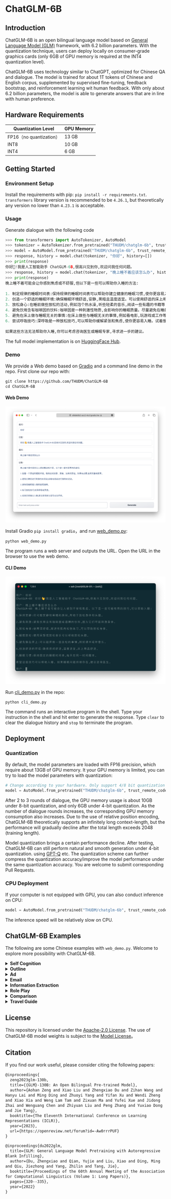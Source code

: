 # ChatGLM-6B

## Introduction

ChatGLM-6B is an open bilingual language model based on [General Language Model (GLM)](https://github.com/THUDM/GLM) framework, with 6.2 billion parameters. With the quantization technique, users can deploy locally on consumer-grade graphics cards (only 6GB of GPU memory is required at the INT4 quantization level). 

ChatGLM-6B uses technology similar to ChatGPT, optimized for Chinese QA and dialogue. The model is trained for about 1T tokens of Chinese and English corpus, supplemented by supervised fine-tuning, feedback bootstrap, and reinforcement learning wit human feedback. With only about 6.2 billion parameters, the model is able to generate answers that are in line with human preference.

## Hardware Requirements

| **Quantization Level** | **GPU Memory** |
|------------------------|----------------|
| FP16（no quantization）  | 13 GB          |
| INT8                   | 10 GB          |
| INT4                   | 6 GB           |

## Getting Started

### Environment Setup
Install the requirements with pip: `pip install -r requirements.txt`. `transformers` library version is recommended to be `4.26.1`, but theoretically any version no lower than `4.23.1` is acceptable.

### Usage
Generate dialogue with the following code
```python
>>> from transformers import AutoTokenizer, AutoModel
>>> tokenizer = AutoTokenizer.from_pretrained("THUDM/chatglm-6b", trust_remote_code=True)
>>> model = AutoModel.from_pretrained("THUDM/chatglm-6b", trust_remote_code=True).half().cuda()
>>> response, history = model.chat(tokenizer, "你好", history=[])
>>> print(response)
你好👋!我是人工智能助手 ChatGLM-6B,很高兴见到你,欢迎问我任何问题。
>>> response, history = model.chat(tokenizer, "晚上睡不着应该怎么办", history=history)
>>> print(response)
晚上睡不着可能会让你感到焦虑或不舒服,但以下是一些可以帮助你入睡的方法:

1. 制定规律的睡眠时间表:保持规律的睡眠时间表可以帮助你建立健康的睡眠习惯,使你更容易入睡。尽量在每天的相同时间上床,并在同一时间起床。
2. 创造一个舒适的睡眠环境:确保睡眠环境舒适,安静,黑暗且温度适宜。可以使用舒适的床上用品,并保持房间通风。
3. 放松身心:在睡前做些放松的活动,例如泡个热水澡,听些轻柔的音乐,阅读一些有趣的书籍等,有助于缓解紧张和焦虑,使你更容易入睡。
4. 避免饮用含有咖啡因的饮料:咖啡因是一种刺激性物质,会影响你的睡眠质量。尽量避免在睡前饮用含有咖啡因的饮料,例如咖啡,茶和可乐。
5. 避免在床上做与睡眠无关的事情:在床上做些与睡眠无关的事情,例如看电影,玩游戏或工作等,可能会干扰你的睡眠。
6. 尝试呼吸技巧:深呼吸是一种放松技巧,可以帮助你缓解紧张和焦虑,使你更容易入睡。试着慢慢吸气,保持几秒钟,然后缓慢呼气。

如果这些方法无法帮助你入睡,你可以考虑咨询医生或睡眠专家,寻求进一步的建议。
```
The full model implementation is on [HuggingFace Hub](https://huggingface.co/THUDM/chatglm-6b).

### Demo
We provide a Web demo based on [Gradio](https://gradio.app) and a command line demo in the repo. First clone our repo with:
```shell
git clone https://github.com/THUDM/ChatGLM-6B
cd ChatGLM-6B
```

#### Web Demo

![web-demo](resources/web-demo.png)

Install Gradio `pip install gradio`，and run [web_demo.py](web_demo.py):

```shell
python web_demo.py
```
The program runs a web server and outputs the URL. Open the URL in the browser to use the web demo.

#### CLI Demo

![cli-demo](resources/cli-demo.png)

Run [cli_demo.py](cli_demo.py) in the repo:

```shell
python cli_demo.py
```
The command runs an interactive program in the shell. Type your instruction in the shell and hit enter to generate the response. Type `clear` to clear the dialogue history and `stop` to terminate the program.


## Deployment
### Quantization
By default, the model parameters are loaded with FP16 precision, which require about 13GB of GPU memory. It your GPU memory is limited, you can try to load the model parameters with quantization:
```python
# Change according to your hardware. Only support 4/8 bit quantization now.
model = AutoModel.from_pretrained("THUDM/chatglm-6b", trust_remote_code=True).half().quantize(4).cuda()
```
After 2 to 3 rounds of dialogue, the GPU memory usage is about 10GB under 8-bit quantization, and only 6GB under 4-bit quantization. As the number of dialogue rounds increases, the corresponding GPU memory consumption also increases. Due to the use of relative position encoding, ChatGLM-6B theoretically supports an infinitely long context-length, but the performance will gradually decline after the total length exceeds 2048 (training length).

Model quantization brings a certain performance decline. After testing, ChatGLM-6B can still perform natural and smooth generation under 4-bit quantization. using [GPT-Q](https://arxiv.org/abs/2210.17323) etc. The quantization scheme can further compress the quantization accuracy/improve the model performance under the same quantization accuracy. You are welcome to submit corresponding Pull Requests.

### CPU Deployment
If your computer is not equipped with GPU, you can also conduct inference on CPU:
```python
model = AutoModel.from_pretrained("THUDM/chatglm-6b", trust_remote_code=True).float()
```
The inference speed will be relatively slow on CPU.

## ChatGLM-6B Examples

The following are some Chinese examples with `web_demo.py`. Welcome to explore more possibility with ChatGLM-6B.

<details><summary><b>Self Cognition</b></summary>

![](examples/self-introduction.png)

</details>

<details><summary><b>Outline</b></summary>

![](examples/blog-outline.png)

</details>

<details><summary><b>Ad</b></summary>

![](examples/ad-writing-2.png)

![](examples/comments-writing.png)

</details>

<details><summary><b>Email</b></summary>

![](examples/email-writing-1.png)

![](examples/email-writing-2.png)

</details>

<details><summary><b>Information Extraction</b></summary>

![](examples/information-extraction.png)

</details>

<details><summary><b>Role Play</b></summary>

![](examples/role-play.png)

</details>

<details><summary><b>Comparison</b></summary>

![](examples/sport.png)

</details>

<details><summary><b>Travel Guide</b></summary>

![](examples/tour-guide.png)

</details>

## License

This repository is licensed under the [Apache-2.0 License](LICENSE). The use of ChatGLM-6B model weights is subject to the [Model License](MODEL_LICENSE)。

## Citation

If you find our work useful, please consider citing the following papers:

```
@inproceedings{
  zeng2023glm-130b,
  title={{GLM}-130B: An Open Bilingual Pre-trained Model},
  author={Aohan Zeng and Xiao Liu and Zhengxiao Du and Zihan Wang and Hanyu Lai and Ming Ding and Zhuoyi Yang and Yifan Xu and Wendi Zheng and Xiao Xia and Weng Lam Tam and Zixuan Ma and Yufei Xue and Jidong Zhai and Wenguang Chen and Zhiyuan Liu and Peng Zhang and Yuxiao Dong and Jie Tang},
  booktitle={The Eleventh International Conference on Learning Representations (ICLR)},
  year={2023},
  url={https://openreview.net/forum?id=-Aw0rrrPUF}
}
```
```
@inproceedings{du2022glm,
  title={GLM: General Language Model Pretraining with Autoregressive Blank Infilling},
  author={Du, Zhengxiao and Qian, Yujie and Liu, Xiao and Ding, Ming and Qiu, Jiezhong and Yang, Zhilin and Tang, Jie},
  booktitle={Proceedings of the 60th Annual Meeting of the Association for Computational Linguistics (Volume 1: Long Papers)},
  pages={320--335},
  year={2022}
}
```
